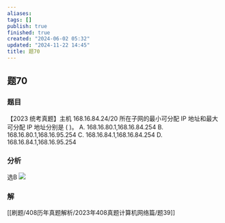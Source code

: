 ```yaml
---
aliases: 
tags: []
publish: true
finished: true
created: "2024-06-02 05:32"
updated: "2024-11-22 14:45"
title: 题70
---
```

## 题70
### 题目
【2023 统考真题】主机 168.16.84.24/20 所在子网的最小可分配 IP 地址和最大可分配 IP 地址分别是 ( )。
A. 168.16.80.1,168.16.84.254 
B. 168.16.80.1,168.16.95.254
C. 168.16.84.1,168.16.84.254 
D. 168.16.84.1,168.16.95.254
### 分析
选B
![](https://img.hwenyi.tech/202411222245968.webp)
### 解
[[刷题/408历年真题解析/2023年408真题计算机网络篇/题39]]
